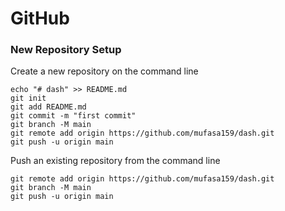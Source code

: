 # GitHub

### New Repository Setup

Create a new repository on the command line  
```
echo "# dash" >> README.md
git init
git add README.md
git commit -m "first commit"
git branch -M main
git remote add origin https://github.com/mufasa159/dash.git
git push -u origin main
```

Push an existing repository from the command line
```
git remote add origin https://github.com/mufasa159/dash.git
git branch -M main
git push -u origin main
```
